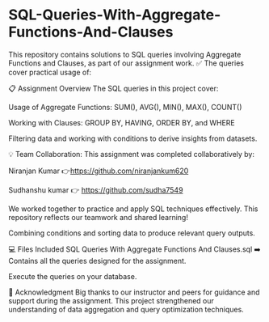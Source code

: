 # SQL-Queries-With-Aggregate-Functions-And-Clauses

This repository contains solutions to SQL queries involving Aggregate Functions and Clauses, as part of our assignment work.
✅ The queries cover practical usage of:

📋 Assignment Overview
The SQL queries in this project cover:

Usage of Aggregate Functions:
SUM(), AVG(), MIN(), MAX(), COUNT()

Working with Clauses:
GROUP BY, HAVING, ORDER BY, and WHERE

Filtering data and working with conditions to derive insights from datasets.

💡 Team Collaboration:
This assignment was completed collaboratively by:

Niranjan Kumar 👉https://github.com/niranjankum620 

Sudhanshu kumar 👉 https://github.com/sudha7549 

We worked together to practice and apply SQL techniques effectively. This repository reflects our teamwork and shared learning!




Combining conditions and sorting data to produce relevant query outputs.

💻 Files Included
SQL Queries With Aggregate Functions And Clauses.sql
➡️ Contains all the queries designed for the assignment.

Execute the queries on your database.

📢 Acknowledgment
Big thanks to our instructor and peers for guidance and support during the assignment.
This project strengthened our understanding of data aggregation and query optimization techniques.
